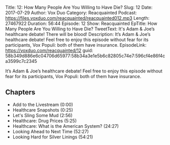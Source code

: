 Title: 12: How Many People Are You Willing to Have Die?
Slug: 12
Date: 2017-07-29
Author: Vox Duo
Category: Reacquainted
Podcast: https://files.voxduo.com/reacquainted/reacquainted012.mp3
Length: 27467922
Duration: 56:44
Episode: 12
Show: Reacquainted
EpTitle: How Many People Are You Willing to Have Die?
TweetText: It's Adam & Joe’s healthcare debate! There will be blood!
Description: It’s Adam & Joe’s healthcare debate! Feel free to enjoy this episode without fear for its participants, Vox Populi: both of them have insurance.
EpisodeLink: https://voxduo.com/reacquainted/12
guid: 58b349d886e6c04706d65977:58b34a3e1e5b6c82805c74e7:596cf4e86f4ca3599c7c2345

It’s Adam & Joe’s healthcare debate! Feel free to enjoy this episode without fear for its participants, Vox Populi: both of them have insurance.

## Chapters ##

- Add to the Livestream (0:00)
- Healthcare Snapshots (0:25)
- Let's Sling Some Mud (2:56)
- Healthcare: Drug Prices (5:25)
- Healthcare: What is the American System? (24:27)
- Looking Ahead to Next Time (52:27)
- Looking Hard for Silver Linings (54:21)



